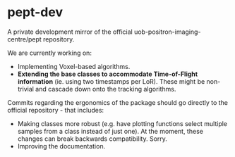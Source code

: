 # pept-dev
A private development mirror of the official uob-positron-imaging-centre/pept repository.

We are currently working on:
- Implementing Voxel-based algorithms.
- **Extending the base classes to accommodate Time-of-Flight information** (ie. using two timestamps per LoR). These might be non-trivial and cascade down onto the tracking algorithms.

Commits regarding the ergonomics of the package should go directly to the official repository - that includes:
- Making classes more robust (e.g. have plotting functions select multiple samples from a class instead of just one). At the moment, these changes can break backwards compatibility. Sorry.
- Improving the documentation.



